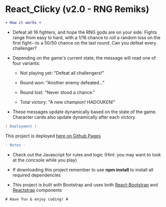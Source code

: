 # React_Clicky (v2.0 - RNG Remiks)

```diff
+ How it works +
```

  - Defeat all 16 fighters, and hope the RNG gods are on your side. Fights range from easy to hard, with a 1/16 chance to roll a random loss on the first fight--to a 50/50 chance on the last round. Can you defeat every challenger?
  
  - Depending on the game's current state, the message will read one of four variants:

     * Not playing yet: "Defeat all challengers!"

     * Round won: "Another enemy defeated..."

     * Round lost: "Never stood a chance."

     * Total victory: "A new champion! HADOUKEN!"

  - These messages update dynamically based on the state of the game. Character cards also update dynamically after each victory.

```diff
! Deployment !
```

This project is deployed [here on Github Pages](https://wsatchmo.github.io/React_Clicky_RNG/) 

```diff
- Notes -
```
* Check out the Javascript for rules and logic (Hint: you may want to look at the concsole while you play)

* If downloading this project remember to use **npm install** to install all required dependencies

* This project is built with Bootstrap and uses both [React-Bootstrap](https://react-bootstrap.github.io/) and [Reactstrap](https://reactstrap.github.io/) components

```diff
# Have fun & enjoy coding! #
```

